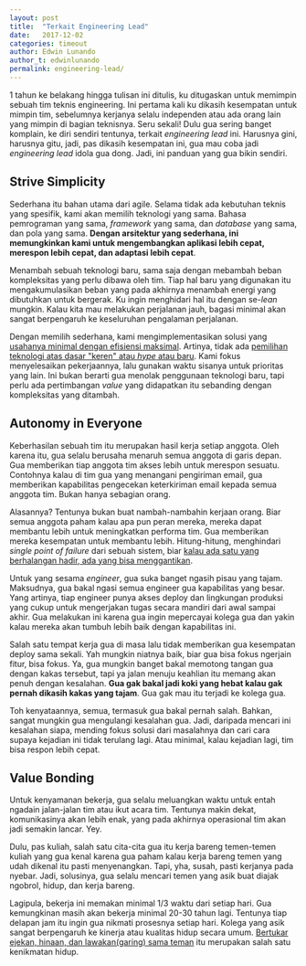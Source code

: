 ```yaml
---
layout: post
title:  "Terkait Engineering Lead"
date:   2017-12-02
categories: timeout
author: Edwin Lunando
author_t: edwinlunando
permalink: engineering-lead/
---
```


1 tahun ke belakang hingga tulisan ini ditulis, ku ditugaskan untuk memimpin sebuah tim teknis engineering. Ini pertama kali ku dikasih kesempatan untuk mimpin tim, sebelumnya kerjanya selalu independen atau ada orang lain yang mimpin di bagian teknisnya. Seru sekali! Dulu gua sering banget komplain, ke diri sendiri tentunya, terkait *engineering lead* ini. Harusnya gini, harusnya gitu, jadi, pas dikasih kesempatan ini, gua mau coba jadi *engineering lead* idola gua dong. Jadi, ini panduan yang gua bikin sendiri.

## Strive Simplicity

Sederhana itu bahan utama dari agile. Selama tidak ada kebutuhan teknis yang spesifik, kami akan memilih teknologi yang sama. Bahasa pemrograman yang sama, *framework* yang sama, dan *database* yang sama, dan pola yang sama. **Dengan arsitektur yang sederhana, ini memungkinkan kami untuk mengembangkan aplikasi lebih cepat, merespon lebih cepat, dan adaptasi lebih cepat**. 

Menambah sebuah teknologi baru, sama saja dengan mebambah beban kompleksitas yang perlu dibawa oleh tim. Tiap hal baru yang digunakan itu mengakumulasikan beban yang pada akhirnya menambah energi yang dibutuhkan untuk bergerak. Ku ingin menghidari hal itu dengan se-*lean* mungkin. Kalau kita mau melakukan perjalanan jauh, bagasi minimal akan sangat berpengaruh ke keseluruhan pengalaman perjalanan.

Dengan memilih sederhana, kami mengimplementasikan solusi yang [usahanya minimal dengan efisiensi maksimal][3]. Artinya, tidak ada [pemilihan teknologi atas dasar "keren" atau *hype* atau baru][2]. Kami fokus menyelesaikan pekerjaannya, lalu gunakan waktu sisanya untuk prioritas yang lain. Ini bukan berarti gua menolak penggunaan teknologi baru, tapi perlu ada pertimbangan *value* yang didapatkan itu sebanding dengan kompleksitas yang ditambah.

## Autonomy in Everyone

Keberhasilan sebuah tim itu merupakan hasil kerja setiap anggota. Oleh karena itu, gua selalu berusaha menaruh semua anggota di garis depan. Gua memberikan tiap anggota tim akses lebih untuk merespon sesuatu. Contohnya kalau di tim gua yang menangani pengiriman email, gua memberikan kapabilitas pengecekan keterkiriman email kepada semua anggota tim. Bukan hanya sebagian orang.

Alasannya? Tentunya bukan buat nambah-nambahin kerjaan orang. Biar semua anggota paham kalau apa pun peran mereka, mereka dapat membantu lebih untuk meningkatkan performa tim. Gua memberikan mereka kesempatan untuk membantu lebih. Hitung-hitung, menghindari *single point of failure* dari sebuah sistem, biar [kalau ada satu yang berhalangan hadir, ada yang bisa menggantikan][0].

Untuk yang sesama *engineer*, gua suka banget ngasih pisau yang tajam. Maksudnya, gua bakal ngasi semua engineer gua kapabilitas yang besar. Yang artinya, tiap engineer punya akses deploy dan lingkungan produksi yang cukup untuk mengerjakan tugas secara mandiri dari awal sampai akhir. Gua melakukan ini karena gua ingin mepercayai kolega gua dan yakin kalau mereka akan tumbuh lebih baik dengan kapabilitas ini.

Salah satu tempat kerja gua di masa lalu tidak memberikan gua kesempatan deploy sama sekali. Yah mungkin niatnya baik, biar gua bisa fokus ngerjain fitur, bisa fokus. Ya, gua mungkin banget bakal memotong tangan gua dengan kakas tersebut, tapi ya jalan menuju keahlian itu memang akan penuh dengan kesalahan. **Gua gak bakal jadi koki yang hebat kalau gak pernah dikasih kakas yang tajam**. Gua gak mau itu terjadi ke kolega gua.

Toh kenyataannya, semua, termasuk gua bakal pernah salah. Bahkan, sangat mungkin gua mengulangi kesalahan gua. Jadi, daripada mencari ini kesalahan siapa, mending fokus solusi dari masalahnya dan cari cara supaya kejadian ini tidak terulang lagi. Atau minimal, kalau kejadian lagi, tim bisa respon lebih cepat. 

## Value Bonding

Untuk kenyamanan bekerja, gua selalu meluangkan waktu untuk entah ngadain jalan-jalan tim atau ikut acara tim. Tentunya makin dekat, komunikasinya akan lebih enak, yang pada akhirnya operasional tim akan jadi semakin lancar. Yey. 

Dulu, pas kuliah, salah satu cita-cita gua itu kerja bareng temen-temen kuliah yang gua kenal karena gua paham kalau kerja bareng temen yang udah dikenal itu pasti menyenangkan. Tapi, yha, susah, pasti kerjanya pada nyebar. Jadi, solusinya, gua selalu mencari temen yang asik buat diajak ngobrol, hidup, dan kerja bareng. 

Lagipula, bekerja ini memakan minimal 1/3 waktu dari setiap hari. Gua kemungkinan masih akan bekerja minimal 20-30 tahun lagi. Tentunya tiap delapan jam itu ingin gua nikmati prosesnya setiap hari. Kolega yang asik sangat berpengaruh ke kinerja atau kualitas hidup secara umum. [Bertukar ejekan, hinaan, dan lawakan(garing) sama teman][1] itu merupakan salah satu kenikmatan hidup.


[0]:    https://en.wikipedia.org/wiki/Bus_factor
[1]:    https://waitbutwhy.com/2014/12/10-types-odd-friendships-youre-probably-part.html
[2]:    https://blog.daftcode.pl/hype-driven-development-3469fc2e9b22
[3]:    https://signalvnoise.com/posts/312-lingo-judo
